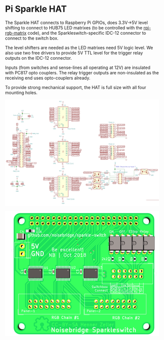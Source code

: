 Pi Sparkle HAT
==============

The Sparkle HAT connects to Raspberry Pi GPIOs, does 3.3V->5V level shifting
to connect to HUB75 LED matrixes (to be controlled with the [rpi-rgb-matrix]
code), and the Sparkleswitch-specific IDC-12 connector to connect to the
switch box.

The level shifters are needed as the LED matrixes need 5V logic level. We also
use two free drivers to provide 5V TTL level for the trigger relay outputs
on the IDC-12 connector.

Inputs (from switches and sense-lines all operating at 12V) are insulated with
PC817 opto couplers. The relay trigger outputs are non-insulated as the
receiving end uses opto-couplers already.

To provide strong mechanical support, the HAT is full size with all four
mounting holes.

![](../../img/pi-hat-schem.png)

![](../../img/pi-hat-render.png)

[rpi-rgb-matrix]: https://github.com/hzeller/rpi-rgb-led-matrix